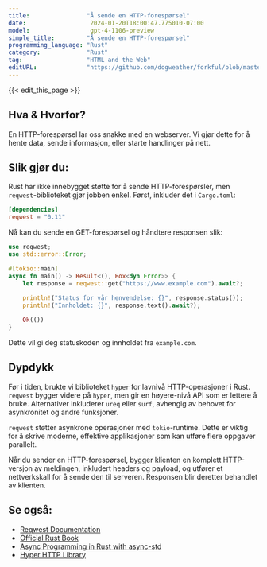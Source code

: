 ```yaml
---
title:                "Å sende en HTTP-forespørsel"
date:                  2024-01-20T18:00:47.775010-07:00
model:                 gpt-4-1106-preview
simple_title:         "Å sende en HTTP-forespørsel"
programming_language: "Rust"
category:             "Rust"
tag:                  "HTML and the Web"
editURL:              "https://github.com/dogweather/forkful/blob/master/content/no/rust/sending-an-http-request.md"
---
```


{{< edit_this_page >}}

## Hva & Hvorfor?
En HTTP-forespørsel lar oss snakke med en webserver. Vi gjør dette for å hente data, sende informasjon, eller starte handlinger på nett.

## Slik gjør du:
Rust har ikke innebygget støtte for å sende HTTP-forespørsler, men `reqwest`-biblioteket gjør jobben enkel. Først, inkluder det i `Cargo.toml`:

```toml
[dependencies]
reqwest = "0.11"
```

Nå kan du sende en GET-forespørsel og håndtere responsen slik:

```rust
use reqwest;
use std::error::Error;

#[tokio::main]
async fn main() -> Result<(), Box<dyn Error>> {
    let response = reqwest::get("https://www.example.com").await?;
    
    println!("Status for vår henvendelse: {}", response.status());
    println!("Innholdet: {}", response.text().await?);

    Ok(())
}
```

Dette vil gi deg statuskoden og innholdet fra `example.com`.

## Dypdykk
Før i tiden, brukte vi biblioteket `hyper` for lavnivå HTTP-operasjoner i Rust. `reqwest` bygger videre på `hyper`, men gir en høyere-nivå API som er lettere å bruke. Alternativer inkluderer `ureq` eller `surf`, avhengig av behovet for asynkronitet og andre funksjoner.

`reqwest` støtter asynkrone operasjoner med `tokio`-runtime. Dette er viktig for å skrive moderne, effektive applikasjoner som kan utføre flere oppgaver parallelt.

Når du sender en HTTP-forespørsel, bygger klienten en komplett HTTP-versjon av meldingen, inkludert headers og payload, og utfører et nettverkskall for å sende den til serveren. Responsen blir deretter behandlet av klienten.

## Se også:
- [Reqwest Documentation](https://docs.rs/reqwest)
- [Official Rust Book](https://doc.rust-lang.org/stable/book/)
- [Async Programming in Rust with async-std](https://async.rs/)
- [Hyper HTTP Library](https://hyper.rs/)